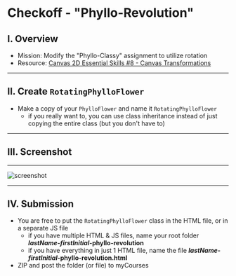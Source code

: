# Checkoff - "Phyllo-Revolution"

## I. Overview
- Mission: Modify the "Phyllo-Classy" assignment to utilize rotation
- Resource: [Canvas 2D Essential Skills #8 - Canvas Transformations](https://github.com/tonethar/IGME-330-Master/blob/master/notes/8-canvas-transformations.md)

<hr>


## II. Create `RotatingPhylloFlower`
- Make a copy of your `PhylloFlower` and name it `RotatingPhylloFlower`
  - if you really want to, you can use class inheritance instead of just copying the entire class (but you don't have to)

<hr>

## III. Screenshot


<hr>

![screenshot](_images/phyllo-revolution-1.gif)

<hr>


## IV. Submission

- You are free to put the `RotatingPhylloFlower` class in the HTML file, or in a separate JS file
  - if you have multiple HTML & JS files, name your root folder ***lastName-firstInitial*-phyllo-revolution**
  - if you have everything in just 1 HTML file, name the file ***lastName-firstInitial*-phyllo-revolution.html**
- ZIP and post the folder (or file) to myCourses

